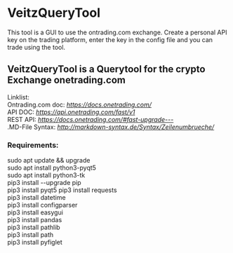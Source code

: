 
# VeitzQueryTool    

This tool is a GUI to use the ontrading.com exchange. Create a personal API key on the trading platform, enter the key in the config file and you can trade using the tool.
   
## VeitzQueryTool is a Querytool for the crypto Exchange onetrading.com

Linklist:   
Ontrading.com doc: *https://docs.onetrading.com/*  
API DOC: *https://api.onetrading.com/fast/v1*   
REST API: *https://docs.onetrading.com/#fast-upgrade---*   
.MD-File Syntax: *http://markdown-syntax.de/Syntax/Zeilenumbrueche/* 

### Requirements:
sudo apt update && upgrade   
sudo apt install python3-pyqt5   
sudo apt install python3-tk   
pip3 install --upgrade pip   
pip3 install pyqt5
pip3 install requests   
pip3 install datetime   
pip3 install configparser    
pip3 install easygui   
pip3 install pandas   
pip3 install pathlib   
pip3 install path   
pip3 install pyfiglet
